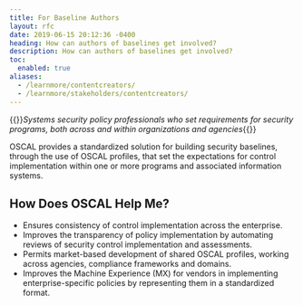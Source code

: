 ```yaml
---
title: For Baseline Authors
layout: rfc
date: 2019-06-15 20:12:36 -0400
heading: How can authors of baselines get involved?
description: How can authors of baselines get involved?
toc:
  enabled: true
aliases:
  - /learnmore/contentcreators/
  - /learnmore/stakeholders/contentcreators/
---
```


{{<callout>}}*Systems security policy professionals who set requirements for security programs, both across and within organizations and agencies*{{</callout>}}

OSCAL provides a standardized solution for building security baselines, through the use of OSCAL profiles, that set the expectations for control implementation within one or more programs and associated information systems.

## How Does OSCAL Help Me?

- Ensures consistency of control implementation across the enterprise.
- Improves the transparency of policy implementation by automating reviews of security control implementation and assessments.
- Permits market-based development of shared OSCAL profiles, working across agencies, compliance frameworks and domains.
- Improves the Machine Experience (MX) for vendors in implementing enterprise-specific policies by representing them in a standardized format.
